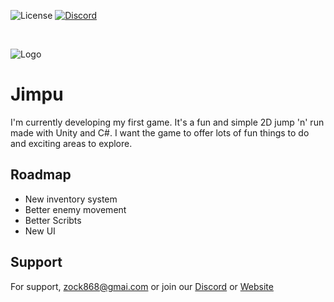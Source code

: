 
![License](https://img.shields.io/badge/open-source-green)
[![Discord](https://img.shields.io/discord/954795639051538462?label=Join%20us%20on%20Discord&logo=discord&style=flat)](https://discord.gg/wxDANpJueU)



<br>

![Logo](https://i.imgur.com/bSuU6Jy.png)

# Jimpu

I'm currently developing my first game. It's a fun and simple 2D jump 'n' run made with Unity and C#. I want the game to offer lots of fun things to do and exciting areas to explore.

## Roadmap

- New inventory system 
- Better enemy movement
- Better Scribts
- New UI

## Support

For support, zock868@gmai.com or join our [Discord](https://discord.gg/wxDANpJueU) or  [Website]()
